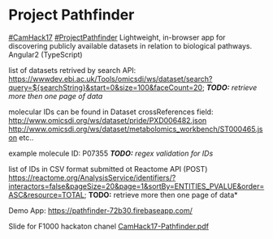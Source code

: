 # Project Pathfinder

[#CamHack17](http://casim.org.uk/hackathon/) [#ProjectPathfinder](http://casim.org.uk/hackathon/) Lightweight, in-browser app for discovering publicly available datasets in relation to biological pathways.
Angular2 (TypeScript)

list of datasets retrived by search API: 
https://wwwdev.ebi.ac.uk/Tools/omicsdi/ws/dataset/search?query=${searchString}&start=0&size=100&faceCount=20;
***TODO:** retrieve more then one page of data*

molecular IDs can be found in Dataset crossReferences field:
http://www.omicsdi.org/ws/dataset/pride/PXD006482.json
http://www.omicsdi.org/ws/dataset/metabolomics_workbench/ST000465.json
etc..

example molecule ID: P07355
***TODO:** regex validation for IDs*

list of IDs in CSV format submitted ot Reactome API (POST) 
https://reactome.org/AnalysisService/identifiers/?interactors=false&pageSize=20&page=1&sortBy=ENTITIES_PVALUE&order=ASC&resource=TOTAL;
**TODO:** retrieve more then one page of data*

Demo App:
https://pathfinder-72b30.firebaseapp.com/

Slide for F1000 hackaton chanel [CamHack17-Pathfinder.pdf](CamHack17-Pathfinder.pdf)
